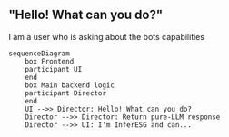 ## "Hello! What can you do?"

I am a user who is asking about the bots capabilities

```mermaid
sequenceDiagram
    box Frontend
    participant UI
    end
    box Main backend logic
    participant Director
    end
    UI -->> Director: Hello! What can you do?
    Director -->> Director: Return pure-LLM response
    Director -->> UI: I'm InferESG and can...
```
